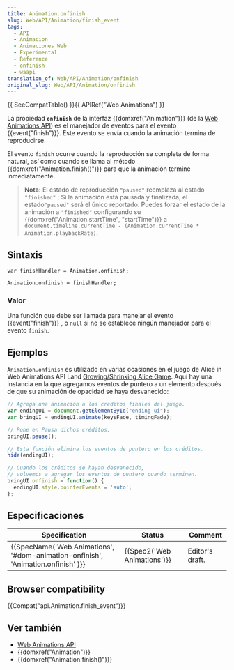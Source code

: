 ```yaml
---
title: Animation.onfinish
slug: Web/API/Animation/finish_event
tags:
  - API
  - Animacion
  - Animaciones Web
  - Experimental
  - Reference
  - onfinish
  - waapi
translation_of: Web/API/Animation/onfinish
original_slug: Web/API/Animation/onfinish
---
```

{{ SeeCompatTable() }}{{ APIRef("Web Animations") }}

La propiedad **`onfinish`** de la interfaz {{domxref("Animation")}} (de la [Web Animations API](/es/docs/Web/API/Web_Animations_API)) es el manejador de eventos para el evento {{event("finish")}}. Este evento se envía cuando la animación termina de reproducirse.

El evento `finish` ocurre cuando la reproducción se completa de forma natural, así como cuando se llama al método {{domxref("Animation.finish()")}} para que la animación termine inmediatamente.

> **Nota:** El estado de reproducción `"paused"` reemplaza al estado `"finished"` ; Si la animación está pausada y finalizada, el estado`"paused"` será el único reportado. Puedes forzar el estado de la animación a `"finished"` configurando su {{domxref("Animation.startTime", "startTime")}} a `document.timeline.currentTime - (Animation.currentTime * Animation.playbackRate)`.

## Sintaxis

    var finishHandler = Animation.onfinish;

    Animation.onfinish = finishHandler;

### Valor

Una función que debe ser llamada para manejar el evento {{event("finish")}} , o `null` si no se establece ningún manejador para el evento `finish`.

## Ejemplos

`Animation.onfinish` es utilizado en varias ocasiones en el juego de Alice in Web Animations API Land [Growing/Shrinking Alice Game](http://codepen.io/rachelnabors/pen/PNYGZQ?editors=0010). Aquí hay una instancia en la que agregamos eventos de puntero a un elemento después de que su animación de opacidad se haya desvanecido:

```js
// Agrega una animación a los créditos finales del juego.
var endingUI = document.getElementById("ending-ui");
var bringUI = endingUI.animate(keysFade, timingFade);

// Pone en Pausa dichos créditos.
bringUI.pause();

// Esta función elimina los eventos de puntero en los créditos.
hide(endingUI);

// Cuando los créditos se hayan desvanecido,
// volvemos a agregar los eventos de puntero cuando terminen.
bringUI.onfinish = function() {
  endingUI.style.pointerEvents = 'auto';
};
```

## Especificaciones

| Specification                                                                                                | Status                               | Comment         |
| ------------------------------------------------------------------------------------------------------------ | ------------------------------------ | --------------- |
| {{SpecName('Web Animations', '#dom-animation-onfinish', 'Animation.onfinish' )}} | {{Spec2('Web Animations')}} | Editor's draft. |

## Browser compatibility

{{Compat("api.Animation.finish_event")}}

## Ver también

- [Web Animations API](/es/docs/Web/API/Web_Animations_API)
- {{domxref("Animation")}}
- {{domxref("Animation.finish()")}}
